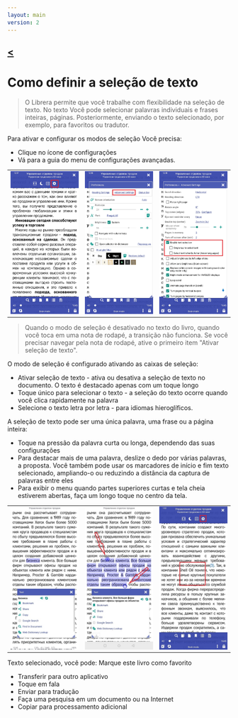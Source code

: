 ```yaml
---
layout: main
version: 2
---
```

[<](/wiki/faq)
---

# Como definir a seleção de texto

> O Librera permite que você trabalhe com flexibilidade na seleção de texto. No texto Você pode selecionar palavras individuais e frases inteiras, páginas.
Posteriormente, enviando o texto selecionado, por exemplo, para favoritos ou tradutor.

Para ativar e configurar os modos de seleção Você precisa:
* Clique no ícone de configurações
* Vá para a guia do menu de configurações avançadas.



||||
|-|-|-|
|![](1.jpg)|![](2.jpg)|![](3.jpg)|

> Quando o modo de seleção é desativado no texto do livro, quando você toca em uma nota de rodapé, a transição não funciona. Se você precisar navegar pela nota de rodapé, ative o primeiro item &quot;Ativar seleção de texto&quot;.


O modo de seleção é configurado ativando as caixas de seleção:
* Ativar seleção de texto - ativa ou desativa a seleção de texto no documento. O texto é destacado apenas com um toque longo
* Toque único para selecionar o texto - a seleção do texto ocorre quando você clica rapidamente na palavra
* Selecione o texto letra por letra - para idiomas hieroglíficos.

A seleção de texto pode ser uma única palavra, uma frase ou a página inteira:
* Toque na pressão da palavra curta ou longa, dependendo das suas configurações
* Para destacar mais de uma palavra, deslize o dedo por várias palavras, a proposta. Você também pode usar os marcadores de início e fim
texto selecionado, ampliando-o ou reduzindo a distância da captura de palavras entre eles
* Para exibir o menu quando partes superiores curtas e tela cheia estiverem abertas, faça um longo toque no centro da tela.

||||
|-|-|-|
|![](4.jpg)|![](5.jpg)|![](6.jpg)|


Texto selecionado, você pode:
Marque este livro como favorito
* Transferir para outro aplicativo
* Toque em fala
* Enviar para tradução
* Faça uma pesquisa em um documento ou na Internet
* Copiar para processamento adicional

